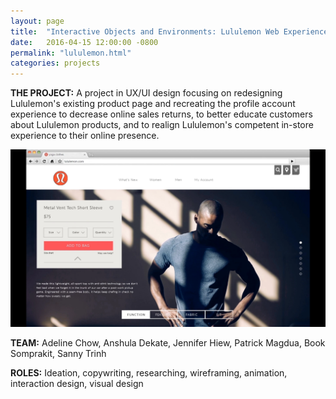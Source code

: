 ```yaml
---
layout: page
title:  "Interactive Objects and Environments: Lululemon Web Experience Redesign"
date:   2016-04-15 12:00:00 -0800
permalink: "lululemon.html"
categories: projects
---
```

<b>THE PROJECT:</b>  A project in UX/UI design focusing on redesigning Lululemon's existing product page and recreating the profile account experience to decrease online sales returns, to better educate customers about Lululemon products, and to realign Lululemon's competent in-store experience to their online presence.

<div id="gallery">
	<div class="row">
  		<article class="12u$(small) work-item">
			<a href="https://youtu.be/3pfAGyOfP54" data-poptrox="youtube,1280x720" class="image fit thumb"><img src="images/project-thumbnails/lululemon.png" title="Interactive Objects and Environments: Lululemon Web Experience Redesign" /></a>
		</article>
	</div>
</div>

<b>TEAM:</b> Adeline Chow, Anshula Dekate, Jennifer Hiew, Patrick Magdua, Book Somprakit, Sanny Trinh

<b>ROLES:</b> Ideation, copywriting, researching, wireframing, animation, interaction design, visual design
